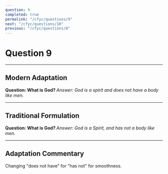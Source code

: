 ```yaml
---
question: 9
completed: true
permalink: "/cfyc/questions/9"
next: "/cfyc/questions/10"
previous: "/cfyc/questions/8"
---
```

# Question 9
---
## Modern Adaptation
<strong>
    Question: What is God?
</strong>

<em>
    Answer: God is a spirit and does not have a body like men.
</em>

---
## Traditional Formulation
<strong>
    Question: What is God?
</strong>

<em>
    Answer: God is a Spirit, and has not a body like men.
</em>

---
## Adaptation Commentary
Changing "does not have" for "has not" for smoothness.
